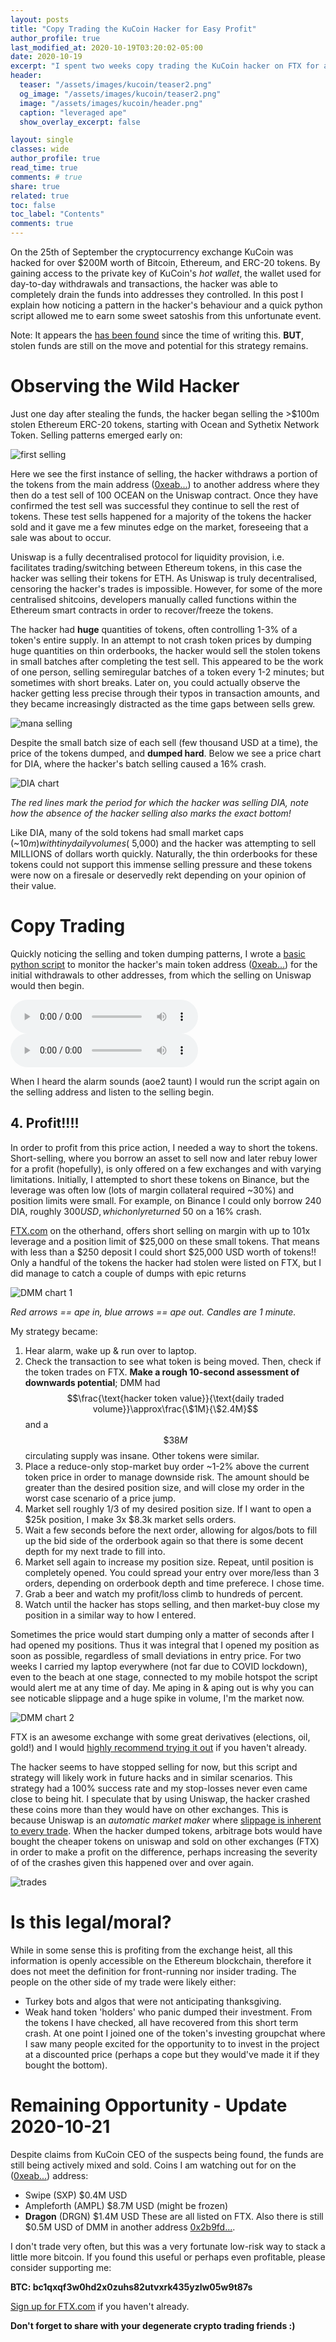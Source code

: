 ```yaml
---
layout: posts
title: "Copy Trading the KuCoin Hacker for Easy Profit"
author_profile: true
last_modified_at: 2020-10-19T03:20:02-05:00
date: 2020-10-19
excerpt: "I spent two weeks copy trading the KuCoin hacker on FTX for absolute bank. High leverage great ape."
header:
  teaser: "/assets/images/kucoin/teaser2.png"
  og_image: "/assets/images/kucoin/teaser2.png"
  image: "/assets/images/kucoin/header.png"
  caption: "leveraged ape"
  show_overlay_excerpt: false

layout: single
classes: wide
author_profile: true
read_time: true
comments: # true
share: true
related: true
toc: false
toc_label: "Contents"
comments: true
---
```

On the 25th of September the cryptocurrency exchange KuCoin was hacked for over $200M worth of Bitcoin, Ethereum, and ERC-20 tokens. By gaining access to the private key of KuCoin's *hot wallet*, the wallet used for day-to-day withdrawals and transactions, the hacker was able to completely drain the funds into addresses they controlled. In this post I explain how noticing a pattern in the hacker's behaviour and a quick python script allowed me to earn some sweet satoshis from this unfortunate event.

Note: It appears the [has been found](https://news.bitcoin.com/kucoin-ceo-says-exchange-hack-suspects-found-204-million-recovered/) since the time of writing this. **BUT**, stolen funds are still on the move and potential for this strategy remains.

# Observing the Wild Hacker
Just one day after stealing the funds, the hacker began selling the >$100m stolen Ethereum ERC-20 tokens, starting with Ocean and Sythetix Network Token. Selling patterns emerged early on:

![first selling](/assets/images/kucoin/initialSells.png)

Here we see the first instance of selling, the hacker withdraws a portion of the tokens from the main address ([0xeab...](https://etherscan.io/address/0xeb31973e0febf3e3d7058234a5ebbae1ab4b8c23#tokentxns)) to another address where they then do a test sell of 100 OCEAN on the Uniswap contract. Once they have confirmed the test sell was successful they continue to sell the rest of tokens. These test sells happened for a majority of the tokens the hacker sold and it gave me a few minutes edge on the market, foreseeing that a sale was about to occur.

Uniswap is a fully decentralised protocol for liquidity provision, i.e. facilitates trading/switching between Ethereum tokens, in this case the hacker was selling their tokens for ETH. As Uniswap is truly decentralised, censoring the hacker's trades is impossible. However, for some of the more centralised shitcoins, developers manually called functions within the Ethereum smart contracts in order to recover/freeze the tokens.

The hacker had **huge** quantities of tokens, often controlling 1-3% of a token's entire supply. In an attempt to not crash token prices by dumping huge quantities on thin orderbooks, the hacker would sell the stolen tokens in small batches after completing the test sell. This appeared to be the work of one person, selling semiregular batches of a token every 1-2 minutes; but sometimes with short breaks. Later on, you could actually observe the hacker getting less precise through their typos in transaction amounts, and they became increasingly distracted as the time gaps between sells grew.

![mana selling](/assets/images/kucoin/MANA.png)

Despite the small batch size of each sell (few thousand USD at a time), the price of the tokens dumped, and **dumped hard**. Below we see a price chart for DIA, where the hacker's batch selling caused a 16% crash.

![DIA chart](/assets/images/kucoin/DIA2.png)

*The red lines mark the period for which the hacker was selling DIA, note how the absence of the hacker selling also marks the exact bottom!*

Like DIA, many of the sold tokens had small market caps (~$10m) with tiny daily volumes (~$5,000) and the hacker was attempting to sell MILLIONS of dollars worth quickly. Naturally, the thin orderbooks for these tokens could not support this immense selling pressure and these tokens were now on a firesale or deservedly rekt depending on your opinion of their value.

# Copy Trading
Quickly noticing the selling and token dumping patterns, I wrote a [basic python script](/assets/addresswatch.py.txt) to monitor the hacker's main token address ([0xeab...](https://etherscan.io/address/0xeb31973e0febf3e3d7058234a5ebbae1ab4b8c23#tokentxns)) for the initial withdrawals to other addresses, from which the selling on Uniswap would then begin.

<audio controls>
    <source src="/assets/images/kucoin/ally.mp3" type="audio/mpeg">
</audio>
<audio controls>
    <source src="/assets/images/kucoin/gold_please.mp3" type="audio/mpeg">
</audio>

When I heard the alarm sounds (aoe2 taunt) I would run the script again on the selling address and listen to the selling begin.

## 4. Profit!!!!
In order to profit from this price action, I needed a way to short the tokens. Short-selling, where you borrow an asset to sell now and later rebuy lower for a profit (hopefully), is only offered on a few exchanges and with varying limitations. Initially, I attempted to short these tokens on Binance, but the leverage was often low (lots of margin collateral required ~30%) and position limits were small. For example, on Binance I could only borrow 240 DIA, roughly $300 USD, which only returned ~$50 on a 16% crash.

[FTX.com](https://ftx.com/#a=apePost) on the otherhand, offers short selling on margin with up to 101x leverage and a position limit of $25,000 on these small tokens. That means with less than a $250 deposit I could short $25,000 USD worth of tokens!! Only a handful of the tokens the hacker had stolen were listed on FTX, but I did manage to catch a couple of dumps with epic returns

![DMM chart 1](/assets/images/kucoin/DMMAPE1.png)

*Red arrows == ape in, blue arrows == ape out. Candles are 1 minute.*

My strategy became:
1. Hear alarm, wake up & run over to laptop.
2. Check the transaction to see what token is being moved. Then, check if the token trades on FTX. **Make a rough 10-second assessment of downwards potential**; DMM had $$\frac{\text{hacker token value}}{\text{daily traded volume}}\approx\frac{\$1M}{\$2.4M}$$ and a $$\$38M$$ circulating supply was insane. Other tokens were similar.
3. Place a reduce-only stop-market buy order ~1-2% above the current token price in order to manage downside risk. The amount should be greater than the desired position size, and will close my order in the worst case scenario of a price jump.
4. Market sell roughly 1/3 of my desired position size. If I want to open a $25k position, I make 3x $8.3k market sells orders.
5. Wait a few seconds before the next order, allowing for algos/bots to fill up the bid side of the orderbook again so that there is some decent depth for my next trade to fill into.
6. Market sell again to increase my position size. Repeat, until position is completely opened. You could spread your entry over more/less than 3 orders, depending on orderbook depth and time preferece. I chose time.
7. Grab a beer and watch my profit/loss climb to hundreds of percent.
8. Watch until the hacker has stops selling, and then market-buy close my position in a similar way to how I entered.

Sometimes the price would start dumping only a matter of seconds after I had opened my positions. Thus it was integral that I opened my position as soon as possible, regardless of small deviations in entry price. For two weeks I carried my laptop everywhere (not far due to COVID lockdown), even to the beach at one stage, connected to my mobile hotspot the script would alert me at any time of day. Me aping in & aping out is why you can see noticable slippage and a huge spike in volume, I'm the market now.

![DMM chart 2](/assets/images/kucoin/DMMAPE.png)

FTX is an awesome exchange with some great derivatives (elections, oil, gold!) and I would [highly recommend trying it out](https://ftx.com/#a=apePost) if you haven't already.

The hacker seems to have stopped selling for now, but this script and strategy will likely work in future hacks and in similar scenarios. This strategy had a 100% success rate and my stop-losses never even came close to being hit. I speculate that by using Uniswap, the hacker crashed these coins more than they would have on other exchanges. This is because Uniswap is an *automatic market maker* where [slippage is inherent to every trade](https://cointelegraph.com/explained/uniswap-and-automated-market-makers-explained). When the hacker dumped tokens, arbitrage bots would have bought the cheaper tokens on uniswap and sold on other exchanges (FTX) in order to make a profit on the difference, perhaps increasing the severity of of the crashes given this happened over and over again.

![trades](/assets/images/kucoin/wins.png)

# Is this legal/moral?
While in some sense this is profiting from the exchange heist, all this information is openly accessible on the Ethereum blockchain, therefore it does not meet the definition for front-running nor insider trading. The people on the other side of my trade were likely either:
* Turkey bots and algos that were not anticipating thanksgiving.
* Weak hand token 'holders' who panic dumped their investment. From the tokens I have checked, all have recovered from this short term crash.
At one point I joined one of the token's investing groupchat where I saw many people excited for the opportunity to to invest in the project at a discounted price (perhaps a cope but they would've made it if they bought the bottom).

# Remaining Opportunity - Update 2020-10-21
Despite claims from KuCoin CEO of the suspects being found, the funds are still being actively mixed and sold. Coins I am watching out for on the ([0xeab...](https://etherscan.io/address/0xeb31973e0febf3e3d7058234a5ebbae1ab4b8c23#tokentxns)) address:
* Swipe (SXP) $0.4M USD
* Ampleforth (AMPL) $8.7M USD (might be frozen)
* **Dragon** (DRGN) $1.4M USD
These are all listed on FTX. Also there is still $0.5M USD of DMM in another address [0x2b9fd...](https://etherscan.io/address/0x2b9fde1ee93f17e7534674b777f4fcc1a371e4bf#tokentxns). 

I don't trade very often, but this was a very fortunate low-risk way to stack a little more bitcoin. If you found this useful or perhaps even profitable, please consider supporting me:

**BTC: bc1qxqf3w0hd2x0zuhs82utvxrk435yzlw05w9t87s**

[Sign up for FTX.com](https://ftx.com/#a=apePost) if you haven't already.

**Don't forget to share with your degenerate crypto trading friends :)**

<!-- Initially routine, but started to switch it up and get lazy/distracted. Selling at an impossibly slow speed.
# Liquid Knives check the Prize
* How long until they started selling
* Single indivual selling shedule 
* What they sold, some tokens were frozen
* How they sold, test sells
PLOT IDEAS : sell times, tokens sold, withdrawals

# Token Dumping
* Uniswap slippage and subsequent dumping
* Arbitrage mechanism dumping prices
* Why they sold for ether

# Token Dumping
-->

